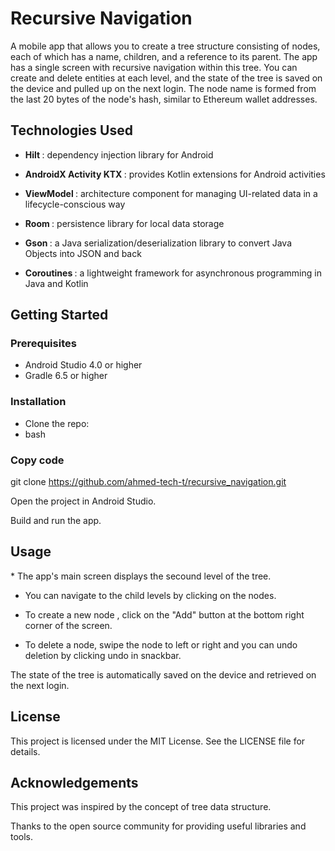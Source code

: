 <h1> Recursive Navigation </h1>
A mobile app that allows you to create a tree structure consisting of nodes, each of which has a name, children, and a reference to its parent. The app has a single screen with recursive navigation within this tree. You can create and delete entities at each level, and the state of the tree is saved on the device and pulled up on the next login. The node name is formed from the last 20 bytes of the node's hash, similar to Ethereum wallet addresses.

<h2> Technologies Used </h2>

* <b> Hilt </b> : dependency injection library for Android

* <b> AndroidX Activity KTX  </b> : provides Kotlin extensions for Android activities

* <b> ViewModel </b> : architecture component for managing UI-related data in a lifecycle-conscious way

* <b> Room  </b> : persistence library for local data storage

* <b> Gson  </b> : a Java serialization/deserialization library to convert Java Objects into JSON and back

* <b> Coroutines  </b> : a lightweight framework for asynchronous programming in Java and Kotlin

<h2> Getting Started </h2>

<h3> Prerequisites </h3>

* Android Studio 4.0 or higher
* Gradle 6.5 or higher

<h3> Installation </h3>

* Clone the repo:
* bash

<h3> Copy code </h3>

git clone https://github.com/ahmed-tech-t/recursive_navigation.git

Open the project in Android Studio.

Build and run the app.

<h2> Usage </h2>
* The app's main screen displays the secound level of the tree. 

* You can navigate to the child levels by clicking on the nodes. 

* To create a new node , click on the "Add" button at the bottom right corner of the screen. 

* To delete a node, swipe the node to left or right and you can undo deletion by clicking undo in snackbar.

The state of the tree is automatically saved on the device and retrieved on the next login.

<h2> License </h2>
This project is licensed under the MIT License. See the LICENSE file for details.

<h2> Acknowledgements </h2>
This project was inspired by the concept of tree data structure.

Thanks to the open source community for providing useful libraries and tools.
